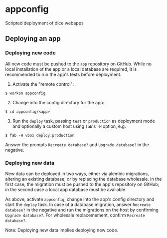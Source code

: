 # appconfig

Scripted deployment of dlce webapps


## Deploying an app

### Deploying new code

All new code must be pushed to the `app` repository on GitHub.
While no local installation of the app or a local database are required, it is recommended to run the app's tests
before deployment.

1. Activate the "remote control":
```
$ workon appconfig
```

2. Change into the config directory for the app:
```
$ cd appconfig/<app>
```

3. Run the `deploy` task, passing `test` or `production` as deployment mode and optionally a custom 
host using `fab`'s `-H` option, e.g.
```
$ fab -H vbox deploy:production
```
Answer the prompts `Recreate database?` and `Upgrade database?` in the negative.


### Deploying new data

New data can be deployed in two ways, either via alembic migrations, altering an existing database, or by replacing
the database wholesale.
In the first case, the migration must be pushed to the app's repository on GitHub; in the second case a local app database
must be available.

As above, activate `appconfig`, change into the app's config directory and start the `deploy` task. In case of a database migration, answer `Recreate database?` in the negative and run the migrations on the host by confirming `Upgrade database?`.
For wholesale replacemement, confirm `Recreate database?`.

Note: Deploying new data implies deploying new code.
